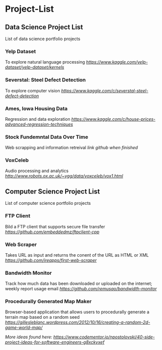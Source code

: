 # Project-List


## Data Science Project List
List of data science portfolio projects


### Yelp Dataset
To explore natural language processing
*https://www.kaggle.com/yelp-dataset/yelp-dataset/kernels*

### Severstal: Steel Defect Detection
To explore computer vision
*https://www.kaggle.com/c/severstal-steel-defect-detection*

### Ames, Iowa Housing Data
Regression and data exploration
*https://www.kaggle.com/c/house-prices-advanced-regression-techniques*

### Stock Fundemntal Data Over Time
Web scrapping and information retreival
*link github when finished*

### VoxCeleb
Audio processing and analytics
*http://www.robots.ox.ac.uk/~vgg/data/voxceleb/vox1.html*


## Computer Science Project List
List of computer science portfolio projects


### FTP Client
Bild a FTP client that supports secure file transfer
*https://github.com/embeddedmz/ftpclient-cpp*

### Web Scraper
Takes URL as input and returns the conent of the URL as HTML or XML
*https://github.com/ireapps/first-web-scraper*

### Bandwidth Monitor
Track how much data has been downloaded or uploaded on the internet; weekly report usage email
*https://github.com/remusao/bandwidth-monitor*

### Procedurally Generated Map Maker
Browser-based application that allows users to procedurally generate a terrain map based on a random seed
*https://gillesleblanc.wordpress.com/2012/10/16/creating-a-random-2d-game-world-map/*


*More ideas found here: https://www.codementor.io/npostolovski/40-side-project-ideas-for-software-engineers-g8xckyxef*
